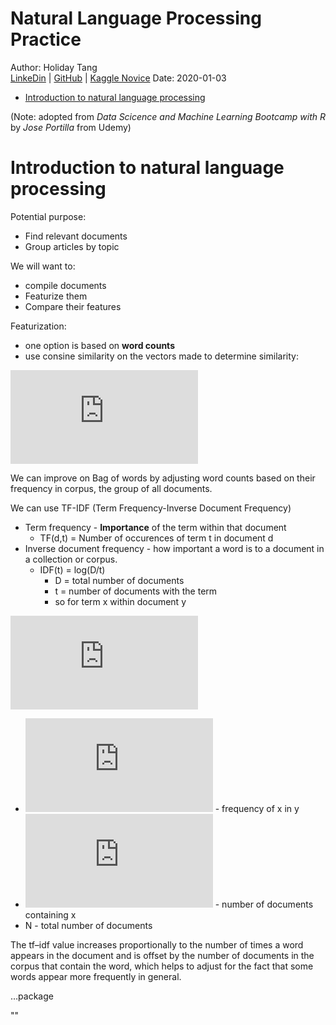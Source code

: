 Natural Language Processing Practice
================
Author: Holiday Tang  
[LinkeDin](https://www.linkedin.com/in/holiday-t/) |
[GitHub](https://github.com/holiday007) | [Kaggle
Novice](https://www.kaggle.com/holibae007)
Date: 2020-01-03

  - [Introduction to natural language
    processing](#introduction-to-natural-language-processing)

(Note: adopted from *Data Scicence and Machine Learning Bootcamp with R*
by *Jose Portilla* from Udemy)

# Introduction to natural language processing

Potential purpose:

  - Find relevant documents
  - Group articles by topic

We will want to:

  - compile documents
  - Featurize them
  - Compare their features

Featurization:

  - one option is based on **word counts**
  - use consine similarity on the vectors made to determine similarity:

  
![
sim(A,B) = cos(\\theta) = \\frac{A\\cdot B}{||A||\*||B||}
](https://latex.codecogs.com/png.latex?%0Asim%28A%2CB%29%20%3D%20cos%28%5Ctheta%29%20%3D%20%5Cfrac%7BA%5Ccdot%20B%7D%7B%7C%7CA%7C%7C%2A%7C%7CB%7C%7C%7D%0A
"
sim(A,B) = cos(\\theta) = \\frac{A\\cdot B}{||A||*||B||}
")  

We can improve on Bag of words by adjusting word counts based on their
frequency in corpus, the group of all documents.

We can use TF-IDF (Term Frequency-Inverse Document Frequency)

  - Term frequency - **Importance** of the term within that document
      - TF(d,t) = Number of occurences of term t in document d
  - Inverse document frequency - how important a word is to a document
    in a collection or corpus.
      - IDF(t) = log(D/t)
          - D = total number of documents
          - t = number of documents with the term
          - so for term x within document y

  
![
W\_{x,y} = tf\_{x,y} \\cdot log(N/df\_x)
](https://latex.codecogs.com/png.latex?%0AW_%7Bx%2Cy%7D%20%3D%20tf_%7Bx%2Cy%7D%20%5Ccdot%20log%28N%2Fdf_x%29%0A
"
W_{x,y} = tf_{x,y} \\cdot log(N/df_x)
")  

  - ![tf\_{x,y}](https://latex.codecogs.com/png.latex?tf_%7Bx%2Cy%7D
    "tf_{x,y}") - frequency of x in y
  - ![df\_x](https://latex.codecogs.com/png.latex?df_x "df_x") - number
    of documents containing x
  - N - total number of documents

The tf–idf value increases proportionally to the number of times a word
appears in the document and is offset by the number of documents in the
corpus that contain the word, which helps to adjust for the fact that
some words appear more frequently in general.

…package

""
